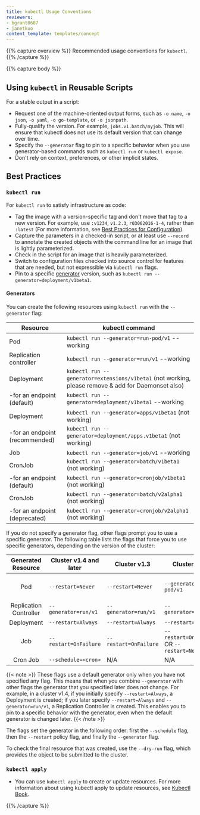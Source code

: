 ```yaml
---
title: kubectl Usage Conventions
reviewers:
- bgrant0607
- janetkuo
content_template: templates/concept
---
```


{{% capture overview %}}
Recommended usage conventions for `kubectl`.
{{% /capture %}}

{{% capture body %}}

## Using `kubectl` in Reusable Scripts

For a stable output in a script:

* Request one of the machine-oriented output forms, such as `-o name`, `-o json`, `-o yaml`, `-o go-template`, or `-o jsonpath`.
* Fully-qualify the version. For example, `jobs.v1.batch/myjob`. This will ensure that kubectl does not use its default version that can change over time.
* Specify the `--generator` flag to pin to a specific behavior when you use generator-based commands such as `kubectl run` or `kubectl expose`.
* Don't rely on context, preferences, or other implicit states.

## Best Practices

### `kubectl run`

For `kubectl run` to satisfy infrastructure as code:

* Tag the image with a version-specific tag and don't move that tag to a new version. For example, use `:v1234`, `v1.2.3`, `r03062016-1-4`, rather than `:latest` (For more information, see [Best Practices for Configuration](/docs/concepts/configuration/overview/#container-images)).
* Capture the parameters in a checked-in script, or at least use `--record` to annotate the created objects with the command line for an image that is lightly parameterized.
* Check in the script for an image that is heavily parameterized.
* Switch to configuration files checked into source control for features that are needed, but not expressible via `kubectl run` flags.
* Pin to a specific [generator](#generators) version, such as `kubectl run --generator=deployment/v1beta1`.

#### Generators

You can create the following resources using `kubectl run` with the `--generator` flag:

| Resource                        | kubectl command                                   |
|---------------------------------|---------------------------------------------------|
| Pod                             | `kubectl run --generator=run-pod/v1`  -- working          |
| Replication controller          | `kubectl run --generator=run/v1`     --working              |
| Deployment                      | `kubectl run --generator=extensions/v1beta1` (not working, please remove & add for Daemonset also)     |
|  -for an endpoint (default)     | `kubectl run --generator=deployment/v1beta1` --working     |
| Deployment                      | `kubectl run --generator=apps/v1beta1`    (not working)        |
|  -for an endpoint (recommended) | `kubectl run --generator=deployment/apps.v1beta1` (not working)|
| Job                             | `kubectl run --generator=job/v1`  --working                |
| CronJob                         | `kubectl run --generator=batch/v1beta1`  (not working)         |
|  -for an endpoint (default)     | `kubectl run --generator=cronjob/v1beta1`  (not working)       |
| CronJob                         | `kubectl run --generator=batch/v2alpha1`   (not working)       |
|  -for an endpoint (deprecated)  | `kubectl run --generator=cronjob/v2alpha1`  (not working)      |

If you do not specify a generator flag, other flags prompt you to use a specific generator. The following table lists the flags that force you to use specific generators, depending on the version of the cluster:

|   Generated Resource   | Cluster v1.4 and later | Cluster v1.3          | Cluster v1.2                               | Cluster v1.1 and earlier                   |
|:----------------------:|------------------------|-----------------------|--------------------------------------------|--------------------------------------------|
| Pod                    | `--restart=Never`      | `--restart=Never`     | `--generator=run-pod/v1`                   | `--restart=OnFailure` OR `--restart=Never` |
| Replication Controller | `--generator=run/v1`   | `--generator=run/v1`  | `--generator=run/v1`                       | `--restart=Always`                         |
| Deployment             | `--restart=Always`     | `--restart=Always`    | `--restart=Always`                         | N/A                                        |
| Job                    | `--restart=OnFailure`  | `--restart=OnFailure` | `--restart=OnFailure` OR `--restart=Never` | N/A                                        |
| Cron Job               | `--schedule=<cron>`    | N/A                   | N/A                                        | N/A                                        |

{{< note >}}
These flags use a default generator only when you have not specified any flag.
This means that when you combine `--generator` with other flags the generator that you specified later does not change. For example, in a cluster v1.4, if you initially specify
`--restart=Always`, a Deployment is created; if you later specify `--restart=Always`
and `--generator=run/v1`, a Replication Controller is created.
This enables you to pin to a specific behavior with the generator,
even when the default generator is changed later.
{{< /note >}}

The flags set the generator in the following order: first the `--schedule` flag, then the `--restart` policy flag, and finally the `--generator` flag.

To check the final resource that was created, use the `--dry-run`
flag, which provides the object to be submitted to the cluster.

### `kubectl apply`

* You can use `kubectl apply` to create or update resources. For more information about using kubectl apply to update resources, see [Kubectl Book](https://kubectl.docs.kubernetes.io).

{{% /capture %}}
